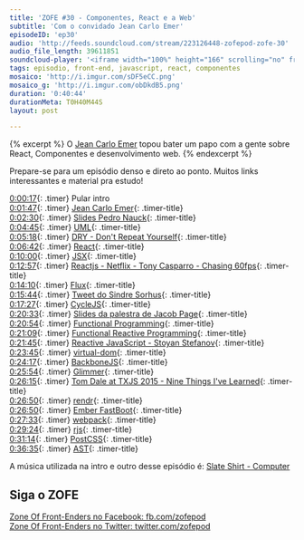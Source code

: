 ```yaml
---
title: 'ZOFE #30 - Componentes, React e a Web'
subtitle: 'Com o convidado Jean Carlo Emer'
episodeID: 'ep30'
audio: 'http://feeds.soundcloud.com/stream/223126448-zofepod-zofe-30'
audio_file_length: 39611851
soundcloud-player: '<iframe width="100%" height="166" scrolling="no" frameborder="no" src="https://w.soundcloud.com/player/?url=https%3A//api.soundcloud.com/tracks/223126448&amp;color=ff5500&amp;auto_play=false&amp;hide_related=false&amp;show_comments=true&amp;show_user=true&amp;show_reposts=false"></iframe>'
tags: episodio, front-end, javascript, react, componentes
mosaico: 'http://i.imgur.com/sDF5eCC.png'
mosaico_g: 'http://i.imgur.com/obDkdB5.png'
duration: '0:40:44'
durationMeta: T0H40M44S
layout: post

---
```


{% excerpt %}
O [Jean Carlo Emer](http://twitter.com/jcemer) topou bater um papo com a gente sobre React, Componentes e desenvolvimento web.
{% endexcerpt %}

Prepare-se para um episódio denso e direto ao ponto. Muitos links interessantes e material pra estudo!

[0:00:17](#t=0:00:17){: .timer} Pular intro<br>
[0:01:47](#t=0:01:47){: .timer} [Jean Carlo Emer](http://jcemer.com){: .timer-title}<br>
[0:02:30](#t=0:02:30){: .timer} [Slides Pedro Nauck](https://speakerdeck.com/pedronauck/reactjs-keep-simple-everything-can-be-a-component){: .timer-title}<br>
[0:04:45](#t=0:04:45){: .timer} [UML](https://en.wikipedia.org/wiki/Component_%28UML%29){: .timer-title}<br>
[0:05:18](#t=0:05:18){: .timer} [DRY - Don't Repeat Yourself](https://en.wikipedia.org/wiki/Don%27t_repeat_yourself){: .timer-title}<br>
[0:06:42](#t=0:06:42){: .timer} [React](https://facebook.github.io/react/){: .timer-title}<br>
[0:10:00](#t=0:10:00){: .timer} [JSX](https://facebook.github.io/jsx/){: .timer-title}<br>
[0:12:57](#t=0:12:57){: .timer} [Reactjs - Netflix - Tony Casparro - Chasing 60fps](https://www.youtube.com/watch?v=g01dGsKbXOk){: .timer-title}<br>
[0:14:10](#t=0:14:10){: .timer} [Flux](https://facebook.github.io/flux/){: .timer-title}<br>
[0:15:44](#t=0:15:44){: .timer} [Tweet do Sindre Sorhus](https://twitter.com/sindresorhus/status/639109707634835456){: .timer-title}<br>
[0:17:27](#t=0:17:27){: .timer} [CycleJS](http://cycle.js.org/){: .timer-title}<br>
[0:20:33](#t=0:20:33){: .timer} [Slides da palestra de Jacob Page](http://slides.com/jacobpage/frp#/){: .timer-title}<br>
[0:20:54](#t=0:20:54){: .timer} [Functional Programming](https://en.wikipedia.org/wiki/Functional_programming){: .timer-title}<br>
[0:21:09](#t=0:21:09){: .timer} [Functional Reactive Programming](https://en.wikipedia.org/wiki/Functional_reactive_programming){: .timer-title}<br>
[0:21:45](#t=0:21:45){: .timer} [Reactive JavaScript - Stoyan Stefanov](https://www.youtube.com/watch?v=yKptL0oxjuM){: .timer-title}<br>
[0:23:45](#t=0:23:45){: .timer} [virtual-dom](https://github.com/Matt-Esch/virtual-dom){: .timer-title}<br>
[0:24:17](#t=0:24:17){: .timer} [BackboneJS](http://backbonejs.org/){: .timer-title}<br>
[0:25:54](#t=0:25:54){: .timer} [Glimmer](https://github.com/emberjs/ember.js/pull/10501){: .timer-title}<br>
[0:26:15](#t=0:26:15){: .timer} [Tom Dale at TXJS 2015 - Nine Things I've Learned](https://www.youtube.com/watch?v=rw2MY9Q8Vsk){: .timer-title}<br>
[0:26:50](#t=0:26:50){: .timer} [rendr](https://github.com/rendrjs/rendr){: .timer-title}<br>
[0:26:50](#t=0:26:50){: .timer} [Ember FastBoot](http://emberjs.com/blog/2014/12/22/inside-fastboot-the-road-to-server-side-rendering.html){: .timer-title}<br>
[0:27:33](#t=0:27:33){: .timer} [webpack](https://webpack.github.io/){: .timer-title}<br>
[0:29:24](#t=0:29:24){: .timer} [rjs](http://requirejs.org/docs/optimization.html){: .timer-title}<br>
[0:31:14](#t=0:31:14){: .timer} [PostCSS](https://github.com/postcss/postcss){: .timer-title}<br>
[0:36:35](#t=0:36:35){: .timer} [AST](https://en.wikipedia.org/wiki/Abstract_syntax_tree){: .timer-title}<br>

A música utilizada na intro e outro desse episódio é: [Slate Shirt - Computer](http://freemusicarchive.org/music/State_Shirt/This_Is_Old/04_Computer)

## Siga o ZOFE

[Zone Of Front-Enders no Facebook: fb.com/zofepod](http://fb.com/zofepod/ "ZOFE no Facebook: fb.com/zofepod")<br>
[Zone Of Front-Enders no Twitter: twitter.com/zofepod](http://twitter.com/zofepod/ "ZOFE no Twitter")<br>
